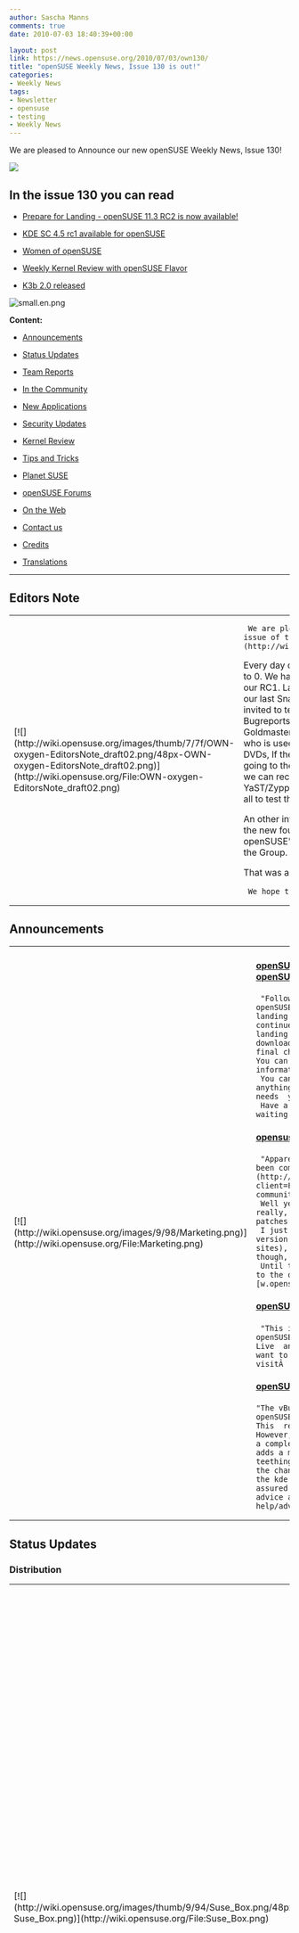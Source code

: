 ```yaml
---
author: Sascha Manns
comments: true
date: 2010-07-03 18:40:39+00:00

layout: post
link: https://news.opensuse.org/2010/07/03/own130/
title: "openSUSE Weekly News, Issue 130 is out!"
categories:
- Weekly News
tags:
- Newsletter
- opensuse
- testing
- Weekly News
---
```









We are pleased to Announce our new openSUSE Weekly News, Issue 130!




<!-- more -->




[![](http://wiki.opensuse.org/images/6/6d/Opensuse_weekly_news_banner.png)](http://wiki.opensuse.org/File:Opensuse_weekly_news_banner.png)










## In  the issue 130 you can read





	
  * [ Prepare for Landing - openSUSE 11.3 RC2 is now available!](https://news.opensuse.org/2010/07/03/own130#openSUSE_checking_instrumentation_.E2.80.94_Prepare_for_Landing_.E2.80.94_openSUSE_11.3_RC2_now_available.21)

	
  * [ KDE SC 4.5 rc1 available for openSUSE](https://news.opensuse.org/2010/07/03/own130#Raymond_Wooninck:_KDE_SC_4.5_rc1_available_for_openSUSE)

	
  * [ Women of openSUSE](https://news.opensuse.org/2010/07/03/own130#Women_of_openSUSE)

	
  * [ Weekly Kernel Review with openSUSE Flavor](https://news.opensuse.org/2010/07/03/own130#Rares_Aioanei:_Weekly_Kernel_Review_with_openSUSE_Flavor)

	
  * [ K3b 2.0 released](https://news.opensuse.org/2010/07/03/own130#K3b_2.0_released)









![small.en.png](http://counter.opensuse.org/11.3/small.en.png)

















**Content:**



	
  * [ Announcements](https://news.opensuse.org/2010/07/03/own130#Announcements)

	
  * [ Status Updates](https://news.opensuse.org/2010/07/03/own130#Status_Updates)

	
  * [ Team Reports](https://news.opensuse.org/2010/07/03/own130#Team_Reports)

	
  * [ In the Community](https://news.opensuse.org/2010/07/03/own130#In_the_Community)

	
  * [ New Applications](https://news.opensuse.org/2010/07/03/own130#New.2FUpdated_Applications_.40_openSUSE)

	
  * [ Security Updates](https://news.opensuse.org/2010/07/03/own130#Security_Updates)

	
  * [ Kernel Review](https://news.opensuse.org/2010/07/03/own130#Kernel_Review)

	
  * [ Tips and Tricks](https://news.opensuse.org/2010/07/03/own130#Tips_and_Tricks)

	
  * [ Planet SUSE](https://news.opensuse.org/2010/07/03/own130#Planet_SUSE)

	
  * [ openSUSE Forums](https://news.opensuse.org/2010/07/03/own130#openSUSE_Forums)

	
  * [ On the Web](https://news.opensuse.org/2010/07/03/own130#On_the_Web)

	
  * [ Contact us](https://news.opensuse.org/2010/07/03/own130#Feedback_.2F_Communicate_.2F_Get_Involved)

	
  * [ Credits](https://news.opensuse.org/2010/07/03/own130#Credits)

	
  * [ Translations](https://news.opensuse.org/2010/07/03/own130#Translations)













* * *







## Editors Note








<table >
<tbody >
<tr >

<td >[![](http://wiki.opensuse.org/images/thumb/7/7f/OWN-oxygen-EditorsNote_draft02.png/48px-OWN-oxygen-EditorsNote_draft02.png)](http://wiki.opensuse.org/File:OWN-oxygen-EditorsNote_draft02.png)
</td>

<td >

     We are pleased to announce our **130** issue of the [openSUSE  Weekly News](http://wiki.opensuse.org/Weekly_news). 
Every day our counter goes one day more to 0. We have seen our  Milestones and our RC1. Last days RC2 was released, so our last Snapshot  is online. Everone is invited to test it, and sure to write Bugreports.  In a few day we recieve our Goldmaster. The goldmaster is that Build  who is used by pressing the CDs and DVDs, If the Build is outside, no  changes going to the Medias. From this Point on we can recieve updates  just via YaST/Zypper.  So i would like to invite you all to test the RC2.Â :-)

An other interesting thing in this Issue is the new founded Group  "Women of openSUSE". If you are a Woman, just join the Group.

That was all for this Issue's Editors Note...



     We hope that you will enjoy reading. 
</td>
</tr>
</tbody>
</table>








## Announcements








<table >
<tbody >
<tr >

<td >[![](http://wiki.opensuse.org/images/9/98/Marketing.png)](http://wiki.opensuse.org/File:Marketing.png)
</td>

<td >


#### [openSUSE checking instrumentation ” Prepare for Landing ”  openSUSE 11.3 RC2 now available!](../2010/07/01/opensuse-checking-instrumentation-prepare-for-landing-opensuse-11-3-rc2-now-available/)




     "Following up on Michael Loeffler™s previous RC1 announcement,  openSUSE is now doing a final check of instrumentation before landing.   The weather continues to be clear and all conditions continue to be  smooth, and all systems are a go for final landing on July 15, 2010.   Now™s the time for us all to download the latest openSUSE RC2 release  and all join in on a final check and get that 11.3 polished and in good  condition.  You can download RC2 from our software portal and find  detailed information on the evolving openSUSE 11.3 page. 
     You can find our most annoying bugs here.  And if you find  anything new, please do report it on Bugzilla.  The ground crew needs  your reports! 
     Have a lot of fun and let™s get to downloading!  They™re  waiting to greet us at the terminal." 



#### [opensuse-community.org an attack page](http://dev-loki.blogspot.com/2010/07/opensuse-communityorg-attack-page.html)




     "Apparently, the wiki on our opensuse-community.org website has  been compromised. At least, [so says Google](http://safebrowsing.clients.google.com/safebrowsing/diagnostic?client=Firefox&hl=en-US&site=http://packages.opensuse-community.org/) ;) 
     Well yeah, the blame is on me, the Mediawiki instance there is  really, really outdated and I didn't keep up with security patches and  upgrades. Sorry about that. 
     I just spent a night installing the most recent Mediawiki  version on another server (the one hosting the whole opensu.se sites),  and moving over the content (I didn't keep the history though, we hardly  need it). 
     Until the DNS entry of opensuse-community.org is transferred  to the other IP address, I've put a global URL forward to [w.opensu.se](http://w.opensu.se/)." 



#### [openSUSE India IRC Channel LIVEÂ !](http://lists.opensuse.org/opensuse-announce/2010-07/msg00002.html)




     "This is to notify all LizardsÂ ;-) (openSUSE Lovers) that the  openSUSE India Channel on IRC Freenode--> #opensuse-in , is now Live  and registered . So if you have something to ask, share or want to spend  some time with openSUSE Indian users , do visitÂ :-)" 



#### [openSUSE Forums “ vBulletin Upgrade Complete](../2010/07/01/opensuse-forums-vbulletin-upgrade-complete/)




    "The vBulletin software that is the ˜Nuts and Bolts™ behind the  openSUSE Forum has just undergone a major upgrade from v3 to v4. This  resulted in some considerable down time on 30 June 2010. However, the  results are impressive and openSUSE Forums now has a completely new  look. It™s more than that though, the upgrade adds a much improved look  and feel. The Forum Team expect some teething problems, as well as much  discussion and opinion about the change. As far as changes go, I™d put  this on a par with the kde move from 3 to 4. The dust will settle soon  enough. Be assured the Forum Staff will be ready and willing to offer  advice and assistance relating to this and of course normal help/advice  with openSUSE." 
</td>
</tr>
</tbody>
</table>








## Status Updates








### Distribution





<table >
<tbody >
<tr >

<td >[![](http://wiki.opensuse.org/images/thumb/9/94/Suse_Box.png/48px-Suse_Box.png)](http://wiki.opensuse.org/File:Suse_Box.png)
</td>

<td >


#### [Michal Zugec: WebYaST: Switch from XML into JSON (day  one)](http://mzugec.blogspot.com/2010/06/webyast-switch-from-xml-into-json-day.html)




    "This week I'll continue on project that started on recent  WebYaST Workshop:WebYaST_Performance 
     Result from previous tests was that bundled reXML parser is  slowest from allÂ ;-) Now I'd like to continue with comparison XML and  JSON performance. For this purpose I created webclient json branch in  our git repository." 



#### [Schedules  for the next Week](http://www.suse.de/%7Ecoolo/opensuse_11.3/)




    "July 8: 




	
  * Only showstopper and security bugfixes get integrated.

	
  * Milestone: Final drop of all manuals for  novell.com/documentation

	
  * Goldmaster to be uploaded to stage server"





#### Bugzilla


The numbers for all openSUSE project products are this week:



	
  * All Open Reports: 5026 (+67)

	
  * Blocker: 3 (+0)

	
  * Critical: 297 (+4)

	
  * Major: 941 (+32)

	
  * Normal: 2816 (+20)

	
  * Minor: 412 (+6)

	
  * Enhancements: 557 (+5)


**Important links:**



	
  * [Detailed Bugzilla Report](https://bugzilla.novell.com/report.cgi?x_axis_field=bug_severity&y_axis_field=product&z_axis_field=&query_format=report-table&short_desc_type=allwordssubstr&short_desc=&long_desc_type=fulltext&long_desc=&classification=openSUSE&bug_file_loc_type=allwordssubstr&bug_file_loc=&status_whiteboard_type=allwordssubstr&status_whiteboard=&keywords_type=anywords&keywords=&bug_status=UNCONFIRMED&bug_status=NEW&bug_status=ASSIGNED&bug_status=NEEDINFO&bug_status=REOPENED&emailassigned_to1=1&emailtype1=substring&email1=&emailassigned_to2=1&emailreporter2=1&emailqa_contact2=1&emailcc2=1&emailtype2=substring&email2=&bugidtype=include&bug_id=&votes=&chfieldfrom=&chfieldto=Now&chfieldvalue=&format=table&action=wrap&field0-0-0=noop&type0-0-0=noop&value0-0-0=)

	
  * [Submitting Bug Reports](http://wiki.opensuse.org/openSUSE:Submitting_bug_reports)

	
  * [Bug  Reporting FAQ](http://wiki.opensuse.org/index.php?title=Bug_Reporting_FAQ&action=edit&redlink=1)



</td>
</tr>
</tbody>
</table>






## Team Reports





### Build Service Team





<table >
<tbody >
<tr >

<td >[![](http://wiki.opensuse.org/images/9/98/OWN-oxygen-Build-Service.png)](http://wiki.opensuse.org/File:OWN-oxygen-Build-Service.png)
</td>

<td >


#### [Duncan Mac-Vicar: openSUSE Build Service on Android](http://duncan.mac-vicar.com/blog/archives/724#utm_source=feed&utm_medium=feed&utm_campaign=feed)




     "Release fast, release early. That is what I am trying this  time so don™t get too excited. I only added one feature. Yes one. 
     You can list the pending submit requests related to you.  Nothing else. And not with a very pretty layoutÂ :-) but it will get  better. 
     However, I have an infrastructure in place that will allow me  to consume the API very easily, and I will push new versions every time I  add something." 



#### [Stephan Kulow: Buildservice development on 11.3](http://lizards.opensuse.org/2010/06/26/buildservice-development-on-11-3/)




     "The build service (and any other of openSUSE infrastructure  software using RoR) is using rails 2.3.5, because we once decided to  harmonize on the version of SLE11 SP1. Of course the latest version has  less bugs (usually), but mixing RoR versions between different  developers and deployment is a nightmare, so we had to decide on one. 
     Now comes the catch: 11.3 has rails 2.3.8 and as such you  can™t develop the build service on factory/11.3 as is. But the good  news, openSUSE:Tools has all the right versions, so you can add the repo  (zypper ar -r [http://r.opensu.se/openSUSE:Tools/f/r](http://r.opensu.se/openSUSE:Tools/f/r)) and then  install zypper in -f rubygem-rack-1.0.1 rubygem-activesupport-2_3-2.3.5" 



#### [openSUSE Build Service (OBS) 2.0.2 available](http://lists.opensuse.org/opensuse-buildservice/2010-06/msg00272.html)




    "We released again a set of bug fixes for OBS, released as OBS  2.0.2 
     As usual, you can find the appliance via the wiki page: 
     [http://wiki.opensuse.org/openSUSE:Build_Service_Appliance](http://wiki.opensuse.org/openSUSE:Build_Service_Appliance)" 



#### [Build Team Meeting](http://lists.opensuse.org/opensuse-buildservice/2010-06/msg00271.html)




     Build Team Meeting Minutes 



#### Build Service Statistics





	
  * Projects: 13536 (+126)

	
  * Packages: 100028 (+680)

	
  * Repositories: 24462 (+377) by 23670 (+70) confirmed users.



</td>
</tr>
</tbody>
</table>






### KDE Team





<table >
<tbody >
<tr >

<td >[![](http://wiki.opensuse.org/images/thumb/7/73/Kde-logo.jpg/48px-Kde-logo.jpg)](http://wiki.opensuse.org/File:Kde-logo.jpg)
</td>

<td >


#### [Raymond Wooninck: KDE SC 4.5 rc1 available for openSUSE](http://tittiatcoke.wordpress.com/2010/06/28/kde-sc-4-5-rc1-available-for-opensuse/)




     "Since yesterday evening the openSUSE KDE4:Unstable  repositories contains the KDE SC 4.5 rc1 packages. Also the special  repository that contains KDEPIM 4.5 snapshots, was updated to a version  that seems to work pretty well. 
     I am not using IMAP, so I can™t comment on it™s status. But  the POP accounts are working very well and also filtering is active. At  least it allowed me to move away again from Thunderbird to this Kmail v2  solution. A very good job done by the KDEPIM developers!!" 



#### [KDE at openSUSE: KDE: Week 24+25](http://kdeatopensuse.wordpress.com/2010/06/27/kde-week-2425/)




     "There was not much to report last week thus I skipped the blog  post.  No issues with KDE and no IRC meeting either. This week™s IRC  meeting took quite long since we had to discuss the KDE repository  reorganisation. We did not finish yet but decisions already taken will  be posted to the opensuse-kde@ mailinglist soon. 
     IMHO renaming URLs will not solve the issue of users getting  their information off some forum and mailinglists and thus ending-up  with a wild mix of Qt and KDE repos and wondering why their KDE repo  suddenly becomes WIP since they are using Factory. Although everything  is written out nicely on the openSUSE wiki, most people still did not  get the different usage of the term STABLE within the last years. The  STABLE repo always contained the packages released with the last  openSUSE version plus official openSUSE updates, i.e. stable openSUSE  KDE rather than stable KDE for openSUSE. Hence I prefer a GUI that  explains everything to and handles repos for the user, keeping him away  from URLs." 
</td>
</tr>
</tbody>
</table>






### Marketing Team





<table >
<tbody >
<tr >

<td >[![](http://wiki.opensuse.org/images/thumb/c/c6/Start-here-branding.png/48px-Start-here-branding.png)](http://wiki.opensuse.org/File:Start-here-branding.png)
</td>

<td >


#### [Today's Meeting Results](http://lists.opensuse.org/opensuse-marketing/2010-06/msg00115.html)




    Meeting Minutes 



#### [Ambassadors wiki pages moved, some changes](http://lists.opensuse.org/archive/opensuse-marketing/2010-07/msg00015.html)




     "As discussed in the last marketing IRC meeting, we'd like to  make the list of ambassadors write protected so that only a few can edit  it. We discussed that for now I will add entries to the list after  checking that user pages etc are created and the ambassadors are. 
     The new location is now at: 
     [http://wiki.opensuse.org/openSUSE:Ambassadors_list](http://wiki.opensuse.org/openSUSE:Ambassadors_list)
     We also have a new Ambassador start page at: 
     [http://wiki.opensuse.org/openSUSE:Ambassadors](http://wiki.opensuse.org/openSUSE:Ambassadors)" 
</td>
</tr>
</tbody>
</table>






### openFATE Team





<table >
<tbody >
<tr >

<td >[![](http://wiki.opensuse.org/images/thumb/c/c2/Logo-fate.png/48px-Logo-fate.png)](http://wiki.opensuse.org/File:Logo-fate.png)
</td>

<td >


#### [#310041: HP  3D GuardDrive](https://features.opensuse.org/310041)




     "I wish openSUSE to supply a daemon, which uses the  /dev/freefall to provide hard disk head crash protection. There is an  example application in /usr/src/linux/Documentation/hwmon/hpfall.c which  might be used as a base for such a daemon and the needed modules  (hp_accel and lis3lv02d) are present in kernel 2.6.31. I think this is  an important feature for HP laptop users." 



#### [#310044: Validating DNSSEC support](https://features.opensuse.org/310044)




     "[DNSSEC](http://en.wikipedia.org/wiki/DNSSEC) (Domain Name System Security) is mechanism which provides integrity and  authenticity of DNS data. It became more important after new Kaminsky  DNS poisoning attacks were found in early 2008. The domain-name  organizations start to support them for regular usage. Especially: ROOT  (.) will be signed starting from July 15, 2010. ARPA is offers signing  since 17 March 2010. And several country TLD already use or have  test-bed DNSSEC implementations (e.g. .cz, .se, .ch, .de, .pm, .us,  (soon:) .eu, .fr, etc.)." 



#### [#310058: SUDO with sandbox -X integrationedit](https://features.opensuse.org/310058)




     "Fedora team have developed sandbox -X, a tool allowing to run  programs from desktop in sandbox, but still connected to X server. We  should integrate this with Sandbox -X to avoid security holes by running  some application as another user by sudo." 



#### [#310061: DE intependend dialog program](https://features.opensuse.org/310061)




     "Create dialog program with many backend: QT, GTK+, ncruses,  WxWidgets. It should prefer to communicate via terminal. Behavior could  been changed by environment, like PREFERED_UI="KDE4:GNOME" or  WINDOWMANAGER="metacity". It could also working as session deamon. Make  it also extensible, allowing to return information about supporting  feature by backend and using something similar to namespaces." 



#### [#310062: Repositories/Packages and Apparmouredit](https://features.opensuse.org/310062)




     "Just allow to connect repository/packages with apparmour  profile by vendors of package/repository." 



#### [#310069: run  yast2 second stage config in ncurses or VGA mode](https://features.opensuse.org/310069)




     "With 11.2 default installs, I have observed 3-4 installs and  2-3 of those ended with a black screen where yast2 second stage  configuration should have been. 
     The actual reasons for the black screens differed. One had an  ATI graphics driver crash and another used the maximum possible  resolution (1600x1200), which the CRT-monitor could not handle. However,  from a user perspective, this all came out to the same awful experience  - a non-working system that is giving no hint to what might be wrong.  (...)" 



#### [#310070: openSUSE support for ARM](https://features.opensuse.org/310070)




     "As indicated by [this thread](http://lists.opensuse.org/opensuse-buildservice/2010-06/msg00293.html), and many earlier, there is demand for  openSUSE ARM support. As discussed on the mailing list: (...)" 



#### Statistics


[Feature](https://features.opensuse.org/) statistics for [openSUSE 11.3](https://features.opensuse.org/statistic/product/openSUSE-11.3):



	
  * Total: 539 (-144)

	
  * Unconfirmed: 343 (-98)

	
  * New: 11 (-3)

	
  * Evaluation: 74 (-19)

	
  * Candidate: 3 (-2)

	
  * Done: 40 (-4)

	
  * Rejected: 53 (-14)

	
  * Duplicate: 15 (-4)


[More information on openFATE](http://wiki.opensuse.org/openSUSE:Openfate)
</td>
</tr>
</tbody>
</table>






### Testing Team





<table >
<tbody >
<tr >

<td >[![](http://wiki.opensuse.org/images/thumb/9/94/Suse_Box.png/48px-Suse_Box.png)](http://wiki.opensuse.org/File:Suse_Box.png)
</td>

<td >


#### Larry Finger: Weekly Review of the testing team




     "For general news about the openSUSE Testing Core Team, please  see [Team Minutes](http://lizards.opensuse.org/2010/04/23/guest-blog-testing-team-minutes-week-16/) and the links within it. 
     The Team held a special regular IRC meeting last Monday to  report our experiences with Factory at the half-way point between RC1  and RC2. Our hope is to find any bugs that might have been introduced in  the development, and to track the repairs on the bugs that were in RC1.  As the schedule calls for only 2 weeks between RC2 and the GM release,  there is not much time for finding and fixing bugs. 
     The Team will hold our regular meeting next Monday to discuss  our experiences with RC2. 
     At this writing, my only RC2 installation is an update from  RC1 using the NET install CD on a 32-bit virtual machine running under  VirtualBox. This update proceeded without problems. After rebooting, DNS  did not work due to a faulty resolv.conf - a condition that was logged.  It was a simple fix, but one that might be a problem for a new user." 
</td>
</tr>
</tbody>
</table>






### Translation Team





<table >
<tbody >
<tr >

<td >[![](http://wiki.opensuse.org/images/thumb/9/95/Icon-localize.png/48px-Icon-localize.png)](http://wiki.opensuse.org/File:Icon-localize.png)
</td>

<td >


#### Localization





	
  * Daily updated translation statistics are available on the [openSUSE Localization  Portal](http://i18n.opensuse.org/).

	
  * [Trunk  Top-List](http://i18n.opensuse.org/stats/trunk/toplist.php) “ [Localization  Guide](http://wiki.opensuse.org/index.php?title=OpenSUSE_Localization_Guide&action=edit&redlink=1)



</td>
</tr>
</tbody>
</table>








## In the Community








<table >
<tbody >
<tr >

<td >[![](http://wiki.opensuse.org/images/3/31/Icon-project.png)](http://wiki.opensuse.org/File:Icon-project.png)
</td>

<td >


#### [Women of openSUSE](http://wiki.opensuse.org/openSUSE:Women#Women_of_openSUSE)




     "The **openSUSE Women** project is a very new one. It is a  subproject of the openSUSE project. The Women of openSUSE project was  founded on Linuxtag2010. It was founded to find women, who are  interested in helping other women with technical problems, have techtalk  about different topics and to build a part of the openSUSE community  where women can think in their own ways." 



#### [Martin Vidner: Helping Newcomers](http://mvidner.blogspot.com/2010/07/helping-newcomers.html)




    "Since the discussion (do check out the linked paper, BTW) and  the opensuse-women announcement, I've been thinking about how to make  the openSUSE community more friendly to women. 
     I think one good way is to make sure that new people feel  welcome when they join a conversation, be it on the forums, on IRC or on  the mailing lists. Now this would be easier if we all had infinite time  to read and answer all questions, but as we don't, I decided to focus  somehow. 
     The forums provide a handy shortcut for the focus, labeling a  user who made few posts as a "Puzzled Penguin". So I've made a simple  service, a feed of [http://forums.opensuse.org](http://forums.opensuse.org/) showing only the posts by newcomer users: [http://vidner.net/martin/software/rss-creator-blacklist](http://vidner.net/martin/software/rss-creator-blacklist)." 



#### [CFP Extended for Ohio Linux Fest](../2010/06/29/cfp-extended-for-ohio-linux-fest/)




    "ï»¿ï»¿ï»¿The Ohio Linux Fest will be on September 10-12, 2010 in  Columbus, Ohio.  There is now a one-week extension for Call for  Partiicipation. If any of you are in the Ohio area and would like to  give a talk about openSUSE, we encourage you to register your talk  proposal here." 



#### [Vincent Untz: LinuxTag 2010: Attack of the Geekos!](http://www.vuntz.net/journal/post/2010/06/30/LinuxTag-2010:-Attack-of-the-Geekos%21)




     "It's finally time to talk about LinuxTag 2010. It was my third  time there, and this year was the best so far, at least for me! And  that's most probably because of how amazing our openSUSE booth turned  out to be! Or maybe it's because of the invasion of the Geekos? 
     **openSUSE Booth**
     We certainly didn't have a big slot for out booth, but oh  boy... it ended up big! Our booth was always filled with people, who, I  guess, got attracted by the touchscreens we have. But attracting people  is of no good if you can't get them interested. We did various demos on  the touchscreens, but our small secret ingredient were the workshops:  four times a day (and sometimes even more), people could sit down in our  booth to participate in a session on various topics ” those ranged from  learning Inkscape, to creating your first package in the Build Service,  via playing together with GNOME Shell. That really worked out well,  especially at it helps getting the visitors more involved in the  discussion." 



### Welcome new Members (Corner for new  acknowledged Members)




    "We are pleased to announce our new openSUSE Member: 




	
  * idulk: He has published some HowTos on his page, he serves as  facebook Kendari Group Admin."





### Events & Meetings


Past: June 26, 2010: openSUSE Weekly News Team Meeting**]**



	
  * [** June 29, 2010: openSUSE Marketing IRC Meeting **](../2010/04/20/opensuse-marketing-irc-meeting-2/)

	
  * [** June 30, 2010: openSUSE Project Meeting**](../2010/02/09/opensuse-project-meeting-47/)


Upcoming:

	
  * [**July 6-11, 2010: RMLL, France**](../2010/05/27/3345/)

	
  * [**July 7, 2010: German Wiki Team Meeting**](../2010/05/30/german-wiki-team-meeting-2/)

	
  * [** July 8, 2010: openSUSE KDE Team meeting**](../2010/05/13/%ef%bb%bfopensuse-kde-team-meeting/)

	
  * [** July 14, 2010: openSUSE Project Meeting**](../2010/02/09/opensuse-project-meetings/)

	
  * [** July 14, 2010: German Wiki Team Meeting**](../2010/05/30/german-wiki-team-meeting-2/)



	
  * You can find more informations on other events at:

	
    * [openSUSE News/Events](../category/events/) “ [Local  events](http://wiki.opensuse.org/index.php?title=Ambassador/Events&action=edit&redlink=1)








### Launch Parties





	
  * [complete List](http://en.opensuse.org/OpenSUSE_11.3_Launch_Party_Locations)





### openSUSE for your ears





	
  * The openSUSE Weekly News are available as Livestream or Podcast  in the German Language. You can hear it or download it on [http://blog.radiotux.de/podcast](http://blog.radiotux.de/podcast).





### openSUSE in $COUNTRY




    "Details" 



### Communication





	
  * [The mail lists](http://lists.opensuse.org/) have: 37518 (+245) subscribers.

	
  * [The openSUSE Forums](http://forums.opensuse.org/) have:

	
    * 47219 (+206) registered users

	
    * The most users ever online was 30559, 08-Jan-2010 at 13:06.








### Contributors





	
  * 4744 (+17) of 12164 (+25) registered contributors in the User  Directory have signed the Guiding Principles. The board has acknowledged  426 (+1) [members](http://wiki.opensuse.org/openSUSE:Members).



</td>
</tr>
</tbody>
</table>








## New/Updated Applications @ openSUSE








<table >
<tbody >
<tr >

<td >[![](http://wiki.opensuse.org/images/1/10/OWN-oxygen-New-Updated-Applications.png)](http://wiki.opensuse.org/File:OWN-oxygen-New-Updated-Applications.png)
</td>

<td >


#### [Packman: OpenSceneGraph 2.8.3](http://packman.links2linux.org/package/OpenSceneGraph)




     "The OpenSceneGraph is an OpenSource, cross platform graphics  toolkit for the development of high performance graphics applications  such as flight simulators, games, virtual reality and scientific  visualization. Based around the concept of a SceneGraph, it provides an  object oriented framework on top of OpenGL freeing the developer from  implementing and optimizing low level graphics calls, and provides many  additional utilities for rapid development of graphics applications." 



#### [Packman: ossim 1.7.16](http://packman.links2linux.org/package/ossim)




     "Pronounced "awesome", the OSSIM project leverages existing  open source algorithms, tools, and packages to construct an integrated  library for remote sensing, image-processing, and Geographical  Information Sciences (GIS) analysis." 



#### [Packman:  vlc 1.1.0](http://packman.links2linux.org/package/vlc)




     "VLC media player is a highly portable multimedia player for  various audio and video formats (MPEG-1, MPEG-2, MPEG-4, DivX, mp3, ogg,  ...) as well as DVDs, VCDs, and various streaming protocols. It can  also be used as a server to stream in unicast or multicast in IPv4 or  IPv6 on a high-bandwidth network." 



#### [Packman: qdvdauthor 2.1.0-2](http://packman.links2linux.org/package/qdvdauthor)




     "QDVDAuthor is a gui frontend for using dvdauthor and  dvd-slideshow scripts to easily build DVD menus and assemble the DVD VOB  files." 



#### [Packman:  Lame 3.98.4](http://packman.links2linux.org/package/Lame)




    "LAME is an educational tool to be used for learning about MP3  encoding. The goal of the LAME project is to use the open source model  to improve the 
psycho acoustics, noise shaping and speed of MP3.



     Another goal of the LAME project is to use these improvements  for the basis of a patent free audio compression codec for the GNU  project." 



#### [Packman: audacity 1.3.12](http://packman.links2linux.org/package/audacity)




    "Audacity is a program that manipulates digital audio wave  forms. In addition to recording sounds directly from within the program,  it imports many sound file formats, including WAV, AIFF, AU, IRCAM, MP,  and Ogg Vorbis.  With Audacity, you can edit wave data larger than the  physical memory size of your computer." 




	
  * You can find other interesting Packages at:

	
  * [Packman](http://packman.links2linux.de/rdf/packman_en.rdf) “ [OBS](https://hermes.opensuse.org/feeds/53368.rdf)



</td>
</tr>
</tbody>
</table>








## Security Updates








<table >
<tbody >
<tr >

<td >[![](http://wiki.opensuse.org/images/6/68/Logo-SecurityUpdates.png)](http://wiki.opensuse.org/File:Logo-SecurityUpdates.png)
</td>

<td >To view the security announcements in full, or to receive them as  soon as they're released, refer to the [openSUSE Security Announce](http://lists.opensuse.org/opensuse-security-announce/) mailing list.




#### [New Maintenance and Security Update Notifications](http://lists.opensuse.org/opensuse-security-announce/2010-06/msg00003.html)




    "We have started some weeks ago to supply better maintenance and  security update notifications, over various media. 
     These notifications will probably in the future replace the  Security Summary Reports (in a digested form)." 



#### [SUSE Security Announcement: IBM Java 6  (SUSE-SA:2010:026)](http://lists.opensuse.org/opensuse-security-announce/2010-07/msg00001.html)





	
  * Package:                java-1_6_0-ibm

	
  * Announcement ID:        SUSE-SA:2010:026

	
  * Date:                   Thu, 01 Jul 2010 18:00:00  +0000

	
  * Affected Products:      SUSE Linux Enterprise Software  Development Kit 11

	
  * SUSE Linux Enterprise Server  11

	
  * SUSE Linux Enterprise Software  Development Kit 11 SP1

	
  * SUSE Linux Enterprise Server  11 SP1





#### [SUSE Security Announcement: Linux kernel  (SUSE-SA:2010:027)](http://lists.opensuse.org/opensuse-security-announce/2010-07/msg00002.html)





	
  * Package:                kernel

	
  * Announcement ID:        SUSE-SA:2010:027

	
  * Date:                   Fri, 02 Jul 2010 08:00:00  +0000

	
  * Affected Products:      SUSE Linux Enterprise Desktop  11 SP1

	
  * SUSE Linux Enterprise Server  11 SP1

	
  * SUSE Linux Enterprise High  Availability Extension 11 SP1

	
  * Vulnerability Type:     remote denial of service





#### [SUSE Security Announcement: Samba (SUSE-SA:2010:025)](http://lists.opensuse.org/opensuse-security-announce/2010-07/msg00000.html)





	
  * Package:                samba

	
  * Announcement ID:        SUSE-SA:2010:025

	
  * Date:                   Thu, 01 Jul 2010 10:00:00  +0000

	
  * Affected Products:      openSUSE 11.0

	
  * openSUSE 11.1

	
  * SUSE SLES 9

	
  * Open Enterprise Server

	
  * Novell Linux POS 9

	
  * SLE SDK 10 SP3

	
  * SUSE Linux Enterprise Desktop  10 SP3

	
  * SUSE Linux Enterprise Server  10 SP3

	
  * SUSE Linux Enterprise Software  Development Kit 11

	
  * SUSE Linux Enterprise Desktop  11

	
  * SUSE Linux Enterprise Server  11



</td>
</tr>
</tbody>
</table>








## Kernel Review








<table >
<tbody >
<tr >

<td >[![](http://wiki.opensuse.org/images/thumb/b/bc/Tux.svg.png/48px-Tux.svg.png)](http://wiki.opensuse.org/File:Tux.svg.png)
</td>

<td >


#### [h-online/Thorsten Leemhuis: Kernel Log: Linus resolves  to apply a strict policy over merging changes](http://www.h-online.com/open/features/Kernel-Log-Linus-resolves-to-apply-a-strict-policy-over-merging-changes-1026919.html)




     "It would appear that Linus Torvalds has resolved to apply a  strict policy of accepting only bug fix changes to the kernel after the  merge window has closed. Torvalds has also stuck his oar into the debate  over the Android suspend block API and made the situation even more  complicated." 



#### [Rares Aioanei: Weekly Kernel Review with openSUSE Flavor](http://lizards.opensuse.org/2010/07/03/guest-blog-rares-aioanei-kernel-weekly-review-with-opensuse-flavor/)




     "This week Rares have made a Review too. Enjoy it." 
</td>
</tr>
</tbody>
</table>








## Tips and Tricks








<table >
<tbody >
<tr >

<td >[![](http://wiki.opensuse.org/images/9/98/OWN-oxygen-Tips-and-Tricks.png)](http://wiki.opensuse.org/File:OWN-oxygen-Tips-and-Tricks.png)
</td>

<td >


### For Desktop Users





#### [FEWT: Speed up Open Office!](http://www.fewt.com/2010/06/speed-up-open-office.html)




     "Open Office is pretty slow and painful to use out of the box.  This simple step by step procedure speeds up the software, making it  much more pleasant to use." 



### For  Commandline/Script Newbies





#### [The Geek Stuff/Sasikala: Keeping You in the Loop “ Bash  For, While, Until Loop Examples](http://www.thegeekstuff.com/2010/06/bash-for-while-until-loop-examples)




     "Looping statements are used to force a program to repeatedly  execute a statement. The executed statement is called the loop body. 
     Loops execute until the value of a controlling expression is  0. The controlling expression may be any scalar data type. 
     The shell language also provide several iteration or looping  statements. In this article let us review the looping statements which  bash provides using some examples." 



### For System Administrators





#### [Coly  Li: Random I/O ” Is raw device always faster than file systemÂ ?](http://blog.coly.li/?p=87)




     "For some implementations of distributed file systems, like TFS  [1], developers think storing data on raw device directly (e.g.  /dev/sdb, /dev/sdc¦) might be faster than on file systems. 
     Their choice is reasonable, 
     1, Random I/O on large file cannot get any help from file  system page cache. 
     2, <logical offset, physical offset> mapping introduces  more I/O on file systems than on raw disk 
     3, Managing metadata on other powerful servers avoid the  necessary to use file systems for data nodes." 



#### [Pascal Bleser: sudo X applications on openSUSE](http://dev-loki.blogspot.com/2010/06/sudo-x-applications-on-opensuse.html)




     "sudo is a very powerful tool when used wisely (i.e. not as  it's done on Ubuntu). 
     By default, sudo is configured in a much more restricted way  on openSUSE than on, say, Ubuntu, to avoid any open security loopholes. 
     If, nevertheless, you would like to use sudo to run X  applications, here is how to do it." 
</td>
</tr>
</tbody>
</table>








## Planet SUSE








<table >
<tbody >
<tr >

<td >[![](http://wiki.opensuse.org/images/thumb/f/fe/Logo-PlanetSUSE.png/48px-Logo-PlanetSUSE.png)](http://wiki.opensuse.org/File:Logo-PlanetSUSE.png)
</td>

<td >


#### [Sebastian Kügler: Surely, I™m going to Akademy, too!](http://vizzzion.org/blog/2010/06/surely-im-going-to-akademy-too/)




     "I™m on the first leg of my trip back to the Netherlands right  now. I™ve spent a couple of days in Bretagne, France to celebrate the  marriage of a close friend, who asked me to be his best man. The  celebrations, which lasted for three days were terrific, but also pretty  tiring as you don™t get to spend much time just by yourself. The main  celebration was held in the "ridiculously beautiful" Chateau Domaine de  la Bretesche, and in Pornichet, the home of the bride. I™m returning to  the Netherlands right now, for three days of desk time (needed to  prepare my Akademy talk and to get some last minute work done on the  impending openSUSE 11.3 release). On Friday, I™ll be boarding a flight  to Helsinki and then on to Tampere to take part in my fifth Akademy." 



#### [Mike McCallister: How Do You Learn About KDE?](http://metaverse.wordpress.com/2010/06/29/how-do-you-learn-about-kde/)




     "A discussion has popped up on the KOffice-Devel list as to  whether to discontinue the user-oriented KOffice mailing list. Some  developers are wondering whether it™s worth it to keep this admittedly  low-traffic list going. The main argument being that if people aren™t  using the list now, the few questions that do get asked may not be  getting the attention they deserve. 
     I have an opinion on the subject, but I™m not sure that™s all  that important.Â : As a technical communicator, what I™m interested in is  how others learn about and solve problems with their software,  particularly in the open source arena. KOffice doesn™t have the mind  share and user base that other open source productivity suites (OK, I  mean OpenOffice.org) have, but are there channels today™s Linux geek and  her grandma use to get support for their software. There are lots of  choices, and it would be interesting and helpful to me, the KOffice and  KDE teams to learn those preferences." 



#### [Pascal Bleser: Shorter .repo URLs](http://dev-loki.blogspot.com/2010/07/shorter-repo-urls.html)




     "A few days ago, I blogged about using r.opensu.se for shorter  package repository URLs, including passing e.g. [http://r.opensu.se/network:utilities/11.2/r](http://r.opensu.se/network:utilities/11.2/r) to zypper ar -r to add a repository. 
     Turned out it didn't work, because zypper wouldn't follow the  redirect. So I rewrote that part by handing over such URLs to a CGI  script that reverse proxies the .repo file from [http://download.opensuse.org/repositories/](http://download.opensuse.org/repositories/) (it fetches the proper .repo URL and passes the result to zypper)." 



#### [Lubos  Lunak: Packager-O-Matic](http://www.kdedevelopers.org/node/4265)




     "As already mentioned, I have this certain tool in works that  can do various magic when it comes to creating packages, especially for  people who have no idea how to do them themselves. And since i'm going  to the Acadamy too, and on Wednesday I have scheduled a slot for demoing  the tool and helping people who'd like to create packages of their  software, I've worked on implementing and improving various features  that make it more interesting: ..." 



#### [Rares Aioanei: Weekly Review of PostgreSQL with openSUSE  Flavor](http://lizards.opensuse.org/2010/07/03/guest-blog-rares-aioanei-weekly-review-of-postgresql-with-opensuse-flavor/)




    "Very interesting Weekly Review from Rares. ThanksÂ :-)" 



#### [Lubos Lunak: Difficult, difficult...](http://www.kdedevelopers.org/node/4260)




     "It is interesting to notice what is sometimes seen as  difficult. "It's too hard for me, I can't do that." "I'll never be able  to do that, that's nothing for me." Like if most things could be done  instantly just by snapping one's fingers. They instead require all these  tedious things like effort, trying, learning, practicing and so on. The  funny thing is, figuring out things in the IT area is not really that  demanding. Wanna write a Plasma applet? There's a step-by-step tutorial  at Techbase, just follow it blindly and with a decent skill in reading  and typing, tadda, there's a Plasma applet. Wanna a package in the build  service? You can use another one as a template, find a tutorial on the  wiki or just google for it, and if you'll be just a little lucky, a tool  can even do the work for you." 
</td>
</tr>
</tbody>
</table>








## openSUSE Forums








<table >
<tbody >
<tr >

<td >[![](http://wiki.opensuse.org/images/e/ed/OWN-oxygen-openSUSE-Forums.png)](http://wiki.opensuse.org/File:OWN-oxygen-openSUSE-Forums.png)
</td>

<td >


#### [Error while Compiling](http://forums.opensuse.org/get-help-here/applications/440973-error-while-compiling.html)




     "Some sterling help provided on a subject that may be of  interest to quite a number of users. A forum moderator pull out all the  stops!" 



#### [nVidia Graphics - How?](http://forums.opensuse.org/get-help-here/hardware/441041-how-you-supposed-enable-nvidia-graphics.html)




     "A common issue and a simple solution is offered with positive  results. Hopefully another happy Camper!" 



#### [11.3 Update repo - Outdated?](http://forums.opensuse.org/get-help-here/441026-re-repository-opensuse-11-3-update-appears-outdated.html)




     "It's common for folk to be confused by beta releases, here is  another example." 



#### [Option Missing in Yast 11.3 rc1](http://forums.opensuse.org/get-help-here/pre-release-beta/441002-opensuse-11-3-rc1-missing-option-yast.html)




     "User discusses a missing option in the Yast menu, with some  conflicting feedback, some users appear to have the option, others  don't." 
</td>
</tr>
</tbody>
</table>








## On the Web








<table >
<tbody >
<tr >

<td >[![](http://wiki.opensuse.org/images/d/d6/OWN-oxygen-On-the-Web.png)](http://wiki.opensuse.org/File:OWN-oxygen-On-the-Web.png)
</td>

<td >


### Announcements





#### [First Release Candidate for SC 4.5 Ready to Go](http://www.kdenews.org/2010/06/27/first-release-candidate-sc-45-ready-go)




     "In the month since the second beta the KDE community has fixed  hundreds of bugs. Development of features has been frozen for a while  now and the Software Compilation is at the point where it needs a good  testing to shake out the last issues. 
     So if you can spare some time and can help us identify  problems or (in)validate other bug reports we'd be more than happy.  Moreover, if you want to check out what's coming in terms of features  and improvements to our workspaces, applications and development  platform, this RC is a good choice for a test run." 



#### [K3b 2.0 released](http://k3b.plainblack.com/k3b-news/k3b-news/k3b-2.0-released)




     "Today the reformed K3b team within the KDE Community is proud  to release the final 2.0 of the premier disk recording application,  codenamed Komeback. Although pre-release versions have already enjoyed  widespread adoption, we'd like to recap some of the highlights of this  release. 
     (...) 
     With a few exceptions, K3b keeps feature-parity with 1.0.x  series, but it also introduces a number of new features. Perhaps the  biggest among these is support for Blu-ray drives. Additionally a lot of  work have been put into improving the overall user experience. Some  work-flows have been merged abstracting it for all kinds of media." 



#### [Miguel de Icaza: TweetStation: Elevating the Discourse](http://tirania.org/blog/archive/2010/Jul-10.html)




    "TweetStation is my first native iPhone app (as opposed to my  award-winning HTML5-app iCoaster). More screenshots can be seen here 
     Just like Rails, TweetStation is an opinionated Tweeting  client, it contains my personal blend of features that I enjoy from  other twitter clients, but also tries to do something about changing the  world. 
     TweetStation has been designed to elevate the level of  discourse on Twitter." 



### Reports





#### [Kai Ahrens: Better multimedia support for OpenOffice.org  on Unix systems](http://blogs.sun.com/GullFOSS/entry/better_multimedia_support_for_openoffice1)




     "Playing back audio and video content on Unix system was and is  still a matter of choices. 
     On the one hand, this is a good thing for the user. It offers a  wide range of frameworks that best suit his/her needs. But on the other  hand, this also brings a developer of a multi platform, general purpose  Office productivity suite like OpenOffice.org (OOo) into the situation  to make a choice. The choice needs to be made just to ensure that we  don't have to provide a different backend for all multimedia frameworks  that already exist. This just doesn't work for resource reasons. So, a  framework needs to be chosen that meets the needs of a group of users as  large as possible." 



#### [Phoronix/Michael Larabel: Qualcomm Releases Open-Source  2D/3D Kernel Driver](http://www.phoronix.com/scan.php?page=news_item&px=ODM4OA)




     "If you happen to have Google's Nexus One or other phones based  upon Qualcomm's Snapdragon processor, there is great news today.  Qualcomm has just released an open-source 2D/3D kernel driver for their  OpenGL ES graphics processor. This Qualcomm kernel driver provides  support for interrupts, command streams, context switching, memory  management, etc. Qualcomm is looking to push this code into the mainline  Linux kernel ASAP." 



#### [Nagappan Alagappan: Nautilus automated test script under  Mago applications](http://nagappanal.blogspot.com/2010/07/nautilus-automated-test-script-under.html)




     "As part of an effort to expand Mago a bit by adding nautilus,  Jeff Lane from Ubuntu created a launchpad team called mago-applications.  It was created to let people interested in adding new applications to  Mago collaborate on the same code bases without cluttering up the  mago-contributors team. 
     The way we see it, mago-applications can focus on simply  adding new application interfaces and test suites/cases to Mago, while  mago-contributors can focus on the core Mago code making sure it works  with the latest changes to LDTP and so forth." 



#### [PCWorld/Joab Jackson: Unix Active Directory Software  Faster](http://www.pcworld.com/businesscenter/article/200381/unix_active_directory_software_faster.html)




     "Likewise Software has released a new version of its  open-source authentication software for allowing Linux, Apple Macintosh  and commercial Unix-based computers to hook into Microsoft Active  Directory controlled servers and networks." 



### Reviews and Essays





#### [ITworld/Brian Proffitt: Review: SUSE Linux Enterprise  Server 11 SP1](http://www.itworld.com/open-source/110854/review-suse-linux-enterprise-server-11-sp1)




     "Novell announced their first service pack release for SUSE  Enterprise Linux Server (SLES), and if you like virtualization, this is a  very strong platform from which you can get started. 
     That's because, for now, Novell is going to be supporting KVM  and Xen (plus Microsoft's Hyper-V tech) within SLES 11 SP1 -- and that's  not taking into account the recent Novell/VMware partnership that will  have VMware distributing SLES as a commoditized operating system  offering." 
</td>
</tr>
</tbody>
</table>








## Feedback / Communicate / Get Involved








<table >
<tbody >
<tr >

<td >[![](http://wiki.opensuse.org/images/a/ae/OWN-oxygen-FCG.png)](http://wiki.opensuse.org/openSUSE:Weekly_news_team)
</td>

<td >Do  you have comments on any of the things mentioned in this article? Then  head right over to the [comment section](https://news.opensuse.org/p=3656) and let us know!
Or if you would  like to be part of the [openSUSE:Weekly news team](http://wiki.opensuse.org/openSUSE:Weekly_news_team) then  check out our team page and join!
Or Communicate with or get help  from the wider openSUSE community -- via IRC, forums, or mailing lists  -- see [Communicate](http://wiki.opensuse.org/openSUSE:Support_channels).
[![](http://wiki.opensuse.org/images/thumb/6/6d/Rss_32.png/24px-Rss_32.png)](http://wiki.opensuse.org/File:Rss_32.png) You can subscribe to the  openSUSE Weekly News RSS feed at [https://news.opensuse.org/category/weekly-news/feed/](../category/weekly-news/feed/)
</td>
</tr>
</tbody>
</table>








## Credits








<table >
<tbody >
<tr >

<td >[![](http://wiki.opensuse.org/images/1/17/OWN-oxygen-Credits.png)](http://wiki.opensuse.org/File:OWN-oxygen-Credits.png)
</td>

<td >



	
  * [saigkill](http://wiki.opensuse.org/User:Saigkill) [Talk](http://wiki.opensuse.org/index.php?title=User_talk:Saigkill&action=edit&redlink=1) -  [Contributions](http://wiki.opensuse.org/Special:Contributions/saigkill) Sascha  Manns (Editor in Chief)

	
  * [STS301](http://wiki.opensuse.org/index.php?title=User:STS301&action=edit&redlink=1) [Talk](http://wiki.opensuse.org/index.php?title=User_talk:STS301&action=edit&redlink=1) - [Contributions](http://wiki.opensuse.org/Special:Contributions/STS301) Sebastian  Schöbinger (Tips/Tricks)

	
  * [HeliosReds](http://wiki.opensuse.org/User:HeliosReds) [Talk](http://wiki.opensuse.org/index.php?title=User_talk:HeliosReds&action=edit&redlink=1) - [Contributions](http://wiki.opensuse.org/Special:Contributions/HeliosReds) Satoru  Matsumoto (Editorial Office)

	
  * [Caf4926](http://wiki.opensuse.org/User:Caf4926) [Talk](http://wiki.opensuse.org/index.php?title=User_talk:Caf4926&action=edit&redlink=1) - [Contributions](http://wiki.opensuse.org/Special:Contributions/Caf4926) Carl  Fletcher (Main-Newsletter, Forums Sec.)

	
  * [Okuro](http://wiki.opensuse.org/User:Okuro) [Talk](http://wiki.opensuse.org/index.php?title=User_talk:Okuro&action=edit&redlink=1) - [Contributions](http://wiki.opensuse.org/Special:Contributions/Okuro) Thomas  Hofstätter (Events & Meetings)

	
  * add translators



</td>
</tr>
</tbody>
</table>








## Translations





<table >
<tbody >
<tr >

<td >[![](http://wiki.opensuse.org/images/thumb/b/b5/OWN-Icon-locale.png/48px-OWN-Icon-locale.png)](http://wiki.opensuse.org/File:OWN-Icon-locale.png)
</td>

<td >openSUSE Weekly News is translated into many languages.Issue #130 of  the openSUSE Weekly News is available in:



	
  * [English](http://wiki.opensuse.org/Archive:Weekly_news_130)


Delayed / to be translated:

	
  * [Magyar](http://hu.opensuse.org/OpenSUSE_Heti_H%C3%ADrmond%C3%B3/130)

	
  * [EspaÃ±ol](http://es.opensuse.org/OpenSUSE_Noticias_Semanales/130)

	
  * [ç¹é«”ä¸­æ–‡](http://zh_tw.opensuse.org/OpenSUSE_Weekly_News/130)

	
  * [æ—¥ æ¬èªž](http://ja.opensuse.org/OpenSUSE_Weekly_News/130)

	
  * [Ð ÑƒÑÑÐºÐ¸Ð¹](http://ru.opensuse.org/%D0%95%D0%B6%D0%B5%D0%BD%D0%B5%D0%B4%D0%B5%D0%BB%D1%8C%D0%BD%D1%8B%D0%B5_%D0%BD%D0%BE%D0%B2%D0%BE%D1%81%D1%82%D0%B8_openSUSE/130)

	
  * [Indonesia](http://en.opensuse.org/OpenSUSE_Weekly_News/130/indonesian)

	
  * [ç®€ä½“ä¸­æ–‡](http://en.opensuse.org/OpenSUSE_Weekly_News/130/chinese)

	
  * [Deutsch](http://de.opensuse.org/OpenSUSE-Wochenschau/130)

	
  * [FranÃ§ais](http://fr.opensuse.org/Lettre_d%27information_openSUSE/130)

	
  * [Polski](http://pl.opensuse.org/Tygodnik_openSUSE/130)

	
  * [PortuguÃªs](http://pt.opensuse.org/Not%C3%ADcias_da_semana_no_openSUSE/130)

	
  * [Italiano](http://it.opensuse.org/OpenSUSE_Newsletter_Settimanale/130)

	
  * [Svenska](http://en.opensuse.org/OpenSUSE_Weekly_News/130/swedish)

	
  * [ÄŒesky](http://cs.opensuse.org/OpenSUSE_t%C3%BDden%C3%ADk/130)



</td>
</tr>
</tbody>
</table>		
